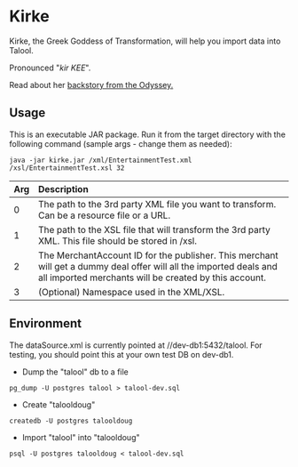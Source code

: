 Kirke
=====

Kirke, the Greek Goddess of Transformation, will help you import data into Talool.  

Pronounced "*kir KEE*".  

Read about her [backstory from the Odyssey.](http://messagenetcommresearch.com/myths/bios/circe.html)


Usage
-----------
This is an executable JAR package. Run it from the target directory with the following command (sample args - change them as needed):
````
java -jar kirke.jar /xml/EntertainmentTest.xml /xsl/EntertainmentTest.xsl 32
````

| Arg    | Description |
|:---------|:-------------|
| 0        | The path to the 3rd party XML file you want to transform.  Can be a resource file or a URL.
| 1        | The path to the XSL file that will transform the 3rd party XML.  This file should be stored in /xsl.
| 2        | The MerchantAccount ID for the publisher.  This merchant will get a dummy deal offer will all the imported deals and all imported merchants will be created by this account.
| 3        | (Optional) Namespace used in the XML/XSL.

Environment
-----------
The dataSource.xml is currently pointed at //dev-db1:5432/talool.  For testing, you should point this at your own test DB on dev-db1.

- Dump the "talool" db to a file
````
pg_dump -U postgres talool > talool-dev.sql
````
- Create "talooldoug"
````
createdb -U postgres talooldoug
````
- Import "talool" into "talooldoug"
````
psql -U postgres talooldoug < talool-dev.sql
````
